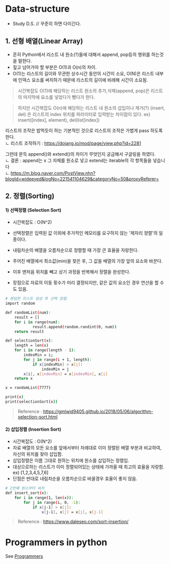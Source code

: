 # Data-structure

- Study D.S. // 꾸준히 하면 다이긴다.
  
## 1. 선형 배열(Linear Array)

- 흔히 Python에서 리스트 내 원소(?)들에 대해서 append, pop등의 행위를 하는것을 말한다.
- 짚고 넘어가야 할 부분은 O(1)과 O(n)의 차이.
- O(1)는 리스트의 길이와 무관한 상수시간 동안의 시간이 소요, O(N)은 리스트 내부에 인덱스 요소를 써치하기 때문에 리스트의 길이에 비례해 시간이 소요됨.

> 시간복잡도 O(1)에 해당하는 리스트 원소의 추가,삭제(append, pop)은 리스트의 마지막에 요소를 넣었다가 뺐다가 한다.

> 하지만 시간복잡도 O(n)에 해당하는 리스트 내 원소의 삽입이나 제거(?) (insert, del) 은 리스트의 index 위치를 파라미터로 입력받는 차이점이 있다. ex) insert([index], element), del(list[index])



리스트의 조작은 밥먹듯이 하는 기본적인 것으로 리스트의 조작은 가볍게 pass 하도록 한다.  
ㄴ 리스트 조작하기 : https://dojang.io/mod/page/view.php?id=2281

그런데 문득 append()와 extend()의 차이가 무엇인지 궁금해서 구글링을 하였다.  
ㄴ 결론 : append는 x 그 자체를 원소로 넣고 extend는 iterable의 각 항목들을 넣습니다  
ㄴ https://m.blog.naver.com/PostView.nhn?blogId=wideeyed&logNo=221541104629&categoryNo=50&proxyReferer=

## 2. 정렬(Sorting)

#### 1) 선택정렬 (Selection Sort)
- 시간복잡도 : O(N^2)
- 선택정렬은 입력된 값 이외에 추가적인 메모리를 요구하지 않는 '제자리 정렬'의 일종이다.
- 내림차순의 배열을 오름차순으로 정렬할 때 가장 큰 효율을 자랑한다.
- 주어진 배열에서 최소값(min)을 찾은 후, 그 값을 배열의 가장 앞의 요소와 바꾼다.
- 이후 맨처음 위치를 빼고 상기 과정을 반복해서 정렬을 완성한다.

- 장점으로 자료의 이동 횟수가 미리 결정되지만, 같은 값의 요소인 경우 연산을 할 수도 있음.
```sh
# 랜덤한 리스트 생성 후 선택 정렬.
import random

def randomList(num):
    result = []
    for i in range(num):
            result.append(random.randint(0, num))
    return result

def selectionSort(x):
    length = len(x)
    for i in range(length - 1):
        indexMin = i;
        for j in range(i + 1, length):
            if x[indexMin] > x[j]:
                indexMin = j
        x[i], x[indexMin] = x[indexMin], x[i]
    return x

x = randomList(7777)

print(x)
print(selectionSort(x))
```

> Reference : https://gmlwjd9405.github.io/2018/05/06/algorithm-selection-sort.html


#### 2) 삽입정렬 (Insertion Sort)

- 시간복잡도 : O(N^2)
- 자료 배열의 모든 요소를 앞에서부터 차례대로 이미 정렬된 배열 부분과 비교하여, 자신의 위치를 찾아 삽입함.
- 삽입정렬은 이름 그대로 원하는 위치에 원소를 삽입하는 정렬임.
- 대상으로하는 리스트가 이미 정렬되어있는 상태에 가까울 때 최고의 효율을 자랑함.  ex) [1,2,3,4,5,7,6]
- 단점은 반대로 내림차순을 오름차순으로 바꿀경우 효율이 좋지 않음.

```sh
# 2번째 원소부터 써치
def insert_sort(x):
    for i in range(1, len(x)):
        for j in range(i, 0, -1):
            if x[j-1] > x[j]:
                x[j-1], x[j] = x[j], x[j-1]
```

> Reference : https://www.daleseo.com/sort-insertion/

# Programmers in python 

See [Programmers](https://programmers.co.kr/)
